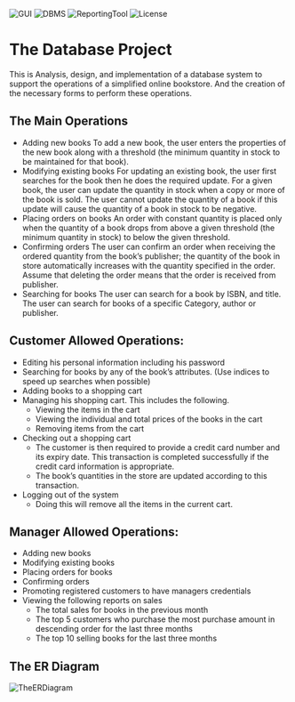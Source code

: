 ![GUI](https://img.shields.io/badge/GUI-Java%20-orange.svg)
![DBMS](https://img.shields.io/badge/Database%20Management%20System-MySQL%20-violet.svg)
![ReportingTool](https://img.shields.io/badge/Reporting%20Tool-JasperReports%20-green.svg)
![License](https://img.shields.io/badge/License-GPL&ndash;3.0%20-blue.svg)

# The Database Project
This is Analysis, design, and implementation of a database system to support the operations of a simplified online bookstore. And the creation of the necessary forms to perform these operations.

## The Main Operations
* Adding new books
To add a new book, the user enters the properties of the new book along with a threshold (the minimum
quantity in stock to be maintained for that book).
* Modifying existing books
For updating an existing book, the user first searches for the book then he does the required update. For a given
book, the user can update the quantity in stock when a copy or more of the book is sold. The user cannot update
the quantity of a book if this update will cause the quantity of a book in stock to be negative.
* Placing orders on books
An order with constant quantity is placed only when the quantity of a book drops from above a given threshold
(the minimum quantity in stock) to below the given threshold.
* Confirming orders
The user can confirm an order when receiving the ordered quantity from the book’s publisher; the quantity of
the book in store automatically increases with the quantity specified in the order. Assume that deleting the order
means that the order is received from publisher.
* Searching for books
The user can search for a book by ISBN, and title. The user can search for books of a specific Category, author
or publisher.

## Customer Allowed Operations:
* Editing his personal information including his password
* Searching for books by any of the book’s attributes. (Use indices to speed up searches when possible)
* Adding books to a shopping cart
* Managing his shopping cart. This includes the following.
  * Viewing the items in the cart
  * Viewing the individual and total prices of the books in the cart
  * Removing items from the cart
* Checking out a shopping cart
  * The customer is then required to provide a credit card number and its expiry date. This transaction is completed successfully if the credit card information is appropriate.
  * The book’s quantities in the store are updated according to this transaction.
* Logging out of the system
  * Doing this will remove all the items in the current cart.
## Manager Allowed Operations:
* Adding new books
* Modifying existing books
* Placing orders for books
* Confirming orders
* Promoting registered customers to have managers credentials
* Viewing the following reports on sales
  * The total sales for books in the previous month
  * The top 5 customers who purchase the most purchase amount in descending order for the last three months
  * The top 10 selling books for the last three months

## The ER Diagram
![TheERDiagram](https://user-images.githubusercontent.com/58489322/148710163-b6ef7dc7-2f90-4326-93aa-3c24958874e2.PNG)
